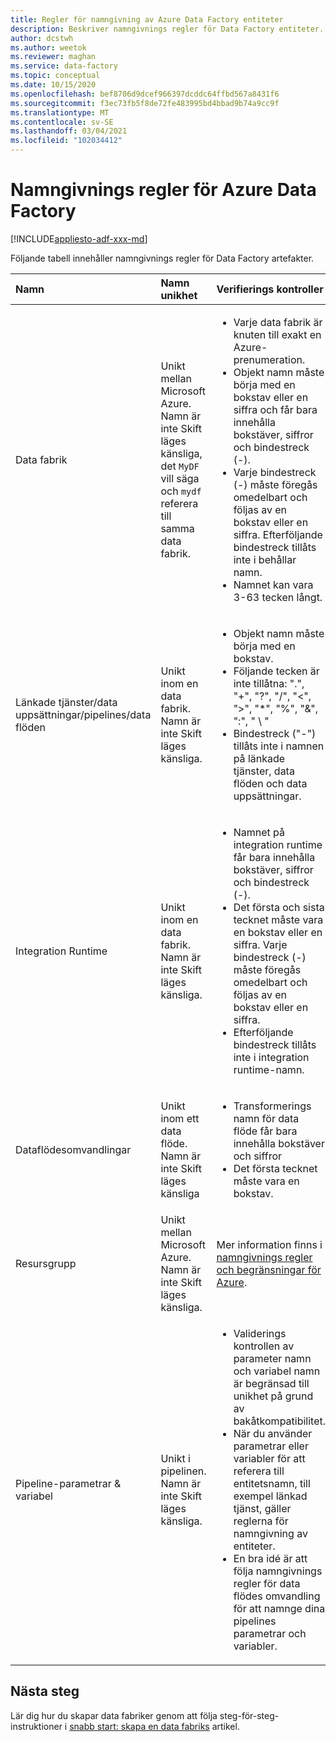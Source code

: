 ```yaml
---
title: Regler för namngivning av Azure Data Factory entiteter
description: Beskriver namngivnings regler för Data Factory entiteter.
author: dcstwh
ms.author: weetok
ms.reviewer: maghan
ms.service: data-factory
ms.topic: conceptual
ms.date: 10/15/2020
ms.openlocfilehash: bef8706d9dcef966397dcddc64ffbd567a8431f6
ms.sourcegitcommit: f3ec73fb5f8de72fe483995bd4bbad9b74a9cc9f
ms.translationtype: MT
ms.contentlocale: sv-SE
ms.lasthandoff: 03/04/2021
ms.locfileid: "102034412"
---
```

# <a name="azure-data-factory---naming-rules"></a>Namngivnings regler för Azure Data Factory

[!INCLUDE[appliesto-adf-xxx-md](includes/appliesto-adf-xxx-md.md)]

Följande tabell innehåller namngivnings regler för Data Factory artefakter.

| Namn | Namn unikhet | Verifierings kontroller |
|:--- |:--- |:--- |
| Data fabrik | Unikt mellan Microsoft Azure. Namn är inte Skift läges känsliga, det `MyDF` vill säga och `mydf` referera till samma data fabrik. |<ul><li>Varje data fabrik är knuten till exakt en Azure-prenumeration.</li><li>Objekt namn måste börja med en bokstav eller en siffra och får bara innehålla bokstäver, siffror och bindestreck (-).</li><li>Varje bindestreck (-) måste föregås omedelbart och följas av en bokstav eller en siffra. Efterföljande bindestreck tillåts inte i behållar namn.</li><li>Namnet kan vara 3-63 tecken långt.</li></ul> |
| Länkade tjänster/data uppsättningar/pipelines/data flöden | Unikt inom en data fabrik. Namn är inte Skift läges känsliga. |<ul><li>Objekt namn måste börja med en bokstav.</li><li>Följande tecken är inte tillåtna: ".", "+", "?", "/", "<", ">", "*", "%", "&", ":", " \\ "</li><li>Bindestreck ("-") tillåts inte i namnen på länkade tjänster, data flöden och data uppsättningar.</li></ul>  |
| Integration Runtime |Unikt inom en data fabrik. Namn är inte Skift läges känsliga. |<ul><li>Namnet på integration runtime får bara innehålla bokstäver, siffror och bindestreck (-).</li><li>Det första och sista tecknet måste vara en bokstav eller en siffra. Varje bindestreck (-) måste föregås omedelbart och följas av en bokstav eller en siffra.</li><li>Efterföljande bindestreck tillåts inte i integration runtime-namn. </li></ul> |
| Dataflödesomvandlingar | Unikt inom ett data flöde. Namn är inte Skift läges känsliga | <ul><li>Transformerings namn för data flöde får bara innehålla bokstäver och siffror</li><li>Det första tecknet måste vara en bokstav. </li></ul> |
| Resursgrupp |Unikt mellan Microsoft Azure. Namn är inte Skift läges känsliga. | Mer information finns i [namngivnings regler och begränsningar för Azure](/azure/cloud-adoption-framework/ready/azure-best-practices/naming-and-tagging#resource-naming). |
| Pipeline-parametrar & variabel  |Unikt i pipelinen. Namn är inte Skift läges känsliga. | <ul><li>Validerings kontrollen av parameter namn och variabel namn är begränsad till unikhet på grund av bakåtkompatibilitet.</li><li>När du använder parametrar eller variabler för att referera till entitetsnamn, till exempel länkad tjänst, gäller reglerna för namngivning av entiteter.</li><li>En bra idé är att följa namngivnings regler för data flödes omvandling för att namnge dina pipelines parametrar och variabler.</li></ul> |

## <a name="next-steps"></a>Nästa steg

Lär dig hur du skapar data fabriker genom att följa steg-för-steg-instruktioner i [snabb start: skapa en data fabriks](quickstart-create-data-factory-powershell.md) artikel. 
